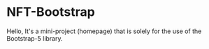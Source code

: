# NFT-Bootstrap
Hello,
It's a mini-project (homepage) that is solely for the use of the Bootstrap-5 library.

